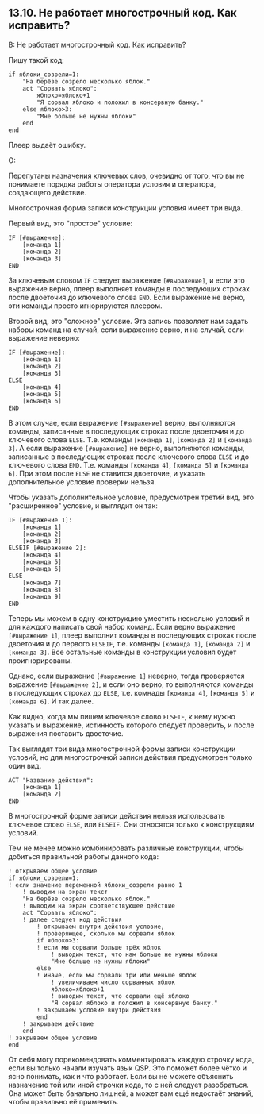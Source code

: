 ## 13.10. Не работает многострочный код. Как исправить?
<!-- [:faq_13_10] -->

В: Не работает многострочный код. Как исправить?

Пишу такой код:
```qsp
if яблоки_созрели=1:
	"На берёзе созрело несколько яблок."
	act "Сорвать яблоко":
		яблоко=яблоко+1
		"Я сорвал яблоко и положил в консервную банку."
	else яблоко>3:
		"Мне больше не нужны яблоки"
	end
end
```
Плеер выдаёт ошибку.

О:

Перепутаны назначения ключевых слов, очевидно от того, что вы не понимаете порядка работы оператора условия и оператора, создающего действие.

Многострочная форма записи конструкции условия имеет три вида.

Первый вид, это "простое" условие:
```qsp
IF [#выражение]:
	[команда 1]
	[команда 2]
	[команда 3]
END
```
За ключевым словом `IF` следует выражение `[#выражение]`, и если это выражение верно, плеер выполняет команды в последующих строках после двоеточия до ключевого слова `END`. Если выражение не верно, эти команды просто игнорируются плеером.

Второй вид, это "сложное" условие. Эта запись позволяет нам задать наборы команд на случай, если выражение верно, и на случай, если выражение неверно:
```qsp
IF [#выражение]:
	[команда 1]
	[команда 2]
	[команда 3]
ELSE
	[команда 4]
	[команда 5]
	[команда 6]
END
```
В этом случае, если выражение `[#выражение]` верно, выполняются команды, записанные в последующих строках после двоеточия и до ключевого слова `ELSE`. Т.е. команды `[команда 1]`, `[команда 2]` и `[команда 3]`. А если выражение `[#выражение]` не верно, выполняются команды, записанные в последующих строках после ключевого слова `ELSE` и до ключевого слова `END`. Т.е. команды `[команда 4]`, `[команда 5]` и `[команда 6]`. При этом после `ELSE` не ставится двоеточие, и указать дополнительное условие проверки нельзя.

Чтобы указать дополнительное условие, предусмотрен третий вид, это "расширенное" условие, и выглядит он так:
```qsp
IF [#выражение 1]:
	[команда 1]
	[команда 2]
	[команда 3]
ELSEIF [#выражение 2]:
	[команда 4]
	[команда 5]
	[команда 6]
ELSE
	[команда 7]
	[команда 8]
	[команда 9]
END
```
Теперь мы можем в одну конструкцию уместить несколько условий и для каждого написать свой набор команд. Если верно выражение `[#выражение 1]`, плеер выполнит команды в последующих строках после двоеточия и до первого `ELSEIF`, т.е. команды `[команда 1]`, `[команда 2]` и `[команда 3]`. Все остальные команды в конструкции условия будет проигнорированы.

Однако, если выражение `[#выражение 1]` неверно, тогда проверяется выражение `[#выражение 2]`, и если оно верно, то выполняются команды в последующих строках до `ELSE`, т.е. комнады `[команда 4]`, `[команда 5]` и `[команда 6]`. И так далее.

Как видно, когда мы пишем ключевое слово `ELSEIF`, к нему нужно указать и выражение, истинность которого следует проверить, и после выражения поставить двоеточие.

Так выглядят три вида многострочной формы записи конструкции условий, но для многострочной записи действия предусмотрен только один вид.
```qsp
ACT "Название действия":
	[команда 1]
	[команда 2]
END
```
В многострочной форме записи действия нельзя использовать ключевое слово `ELSE`, или `ELSEIF`. Они относятся только к конструкциям условий.

Тем не менее можно комбинировать различные конструкции, чтобы добиться правильной работы данного кода:
```qsp
! открываем общее условие
if яблоки_созрели=1:
! если значение переменной яблоки_созрели равно 1
	! выводим на экран текст
	"На берёзе созрело несколько яблок."
	! выводим на экран соответствующее действие
	act "Сорвать яблоко":
	! далее следует код действия
		! открываем внутри действия условие,
		! проверяющее, сколько мы сорвали яблок
		if яблоко>3:
		! если мы сорвали больше трёх яблок
			! выводим текст, что нам больше не нужны яблоки
			"Мне больше не нужны яблоки"
		else
		! иначе, если мы сорвали три или меньше яблок
			! увеличиваем число сорванных яблок
			яблоко=яблоко+1
			! выводим текст, что сорвали ещё яблоко
			"Я сорвал яблоко и положил в консервную банку."
		! закрываем условие внутри действия
		end
	! закрываем действие
	end
! закрываем общее условие
end
```
От себя могу порекомендовать комментировать каждую строчку кода, если вы только начали изучать язык QSP. Это поможет более чётко и ясно понимать, как и что работает. Если вы не можете объяснить назначение той или иной строчки кода, то с ней следует разобраться. Она может быть банально лишней, а может вам ещё недостаёт знаний, чтобы правильно её применить.

